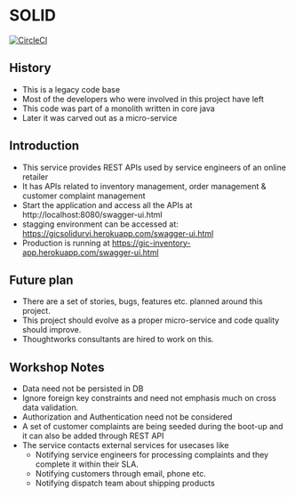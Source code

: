 # SOLID

[![CircleCI](https://circleci.com/gh/India-Dev-Bootcamp/gic-solid/tree/master.svg?style=svg&circle-token=e9b0e382e1d588289d06bc64a18ea56c09f211d9)](https://circleci.com/gh/India-Dev-Bootcamp/gic-solid/tree/master)

## History

* This is a legacy code base
* Most of the developers who were involved in this project have left
* This code was part of a monolith written in core java
* Later it was carved out as a micro-service 

## Introduction
* This service provides REST APIs used by service engineers of an online retailer
* It has APIs related to inventory management, order management & customer complaint management
* Start the application and access all the APIs at http://localhost:8080/swagger-ui.html
* stagging environment can be accessed at: https://gicsolidurvi.herokuapp.com/swagger-ui.html
* Production is running at https://gic-inventory-app.herokuapp.com/swagger-ui.html

## Future plan
* There are a set of stories, bugs, features etc. planned around this project.
* This project should evolve as a proper micro-service and code quality should improve.
* Thoughtworks consultants are hired to work on this.

## Workshop Notes
* Data need not be persisted in DB
* Ignore foreign key constraints and need not emphasis much on cross data validation.
* Authorization and Authentication need not be considered
* A set of customer complaints are being seeded during the boot-up and it can also be added through REST API
* The service contacts external services for usecases like
  * Notifying service engineers for processing complaints and they complete it within their SLA.
  * Notifying customers through email, phone etc.
  * Notifying dispatch team about shipping products
